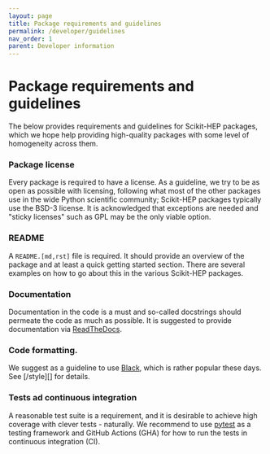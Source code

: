 ```yaml
---
layout: page
title: Package requirements and guidelines
permalink: /developer/guidelines
nav_order: 1
parent: Developer information
---
```


# Package requirements and guidelines

The below provides requirements and guidelines for Scikit-HEP packages,
which we hope help providing high-quality packages with some level of homogeneity across them.

### Package license

Every package is required to have a license.
As a  guideline, we try to be as open as possible with licensing,
following what most of the other packages use in the wide Python scientific community;
Scikit-HEP packages typically use the BSD-3 license.
It is acknowledged that exceptions are needed and "sticky licenses" such as GPL may be the only viable option.

### README

A `README.[md,rst]` file is required.
It should provide an overview of the package and at least a quick getting started section.
There are several examples on how to go about this in the various Scikit-HEP packages.

### Documentation

Documentation in the code is a must and so-called docstrings should permeate the code as much as possible.
It is suggested to provide documentation via [ReadTheDocs][].

### Code formatting.

We suggest as a guideline to use [Black][], which is rather popular these days.
See [/style][] for details.

### Tests ad continuous integration

A reasonable test suite is a requirement, and it is desirable to achieve high coverage with clever tests - naturally.
We recommend to use [pytest][] as a testing framework
and GitHub Actions (GHA) for how to run the tests in continuous integration (CI).


[Black]: https://black.readthedocs.io/en/latest/
[ReadTheDocs]: https://readthedocs.org/
[pytest]: https://docs.pytest.org/

